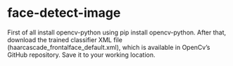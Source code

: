# face-detect-image
First of all install opencv-python using  pip install opencv-python. After that, download the trained classifier XML file (haarcascade_frontalface_default.xml), which is available in OpenCv’s GitHub repository. Save it to your working location.
